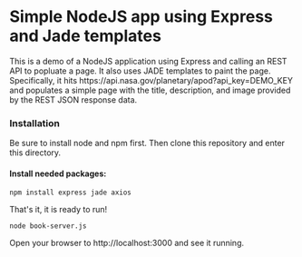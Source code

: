 <h1>Simple NodeJS app using Express and Jade templates</h1>
<p>
<p>This is a demo of a NodeJS application using Express and calling an REST API to popluate a page. 
It also uses JADE templates to paint the page.  Specifically, it hits https://api.nasa.gov/planetary/apod?api_key=DEMO_KEY 
and populates a simple page with the title, description, and image provided by the REST JSON response data.
<p>
<h3>Installation</h3>
<p>Be sure to install node and npm first.  Then clone this repository and enter this directory.
<h4>Install needed packages:</h4>
<p><code>npm install express jade axios</code>
<p>That's it, it is ready to run!  
<p>
<p><code>node book-server.js</code>
<p>Open your browser to http://localhost:3000 and see it running. 

